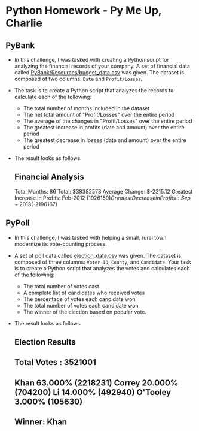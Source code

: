 # Python Homework - Py Me Up, Charlie

## PyBank

* In this challenge, I was tasked with creating a Python script for analyzing the financial records of your company. A set of financial data called [PyBank/Resources/budget_data.csv](PyBank/Resources/budget_data.csv) was given. The dataset is composed of two columns: `Date` and `Profit/Losses`.

* The task is to create a Python script that analyzes the records to calculate each of the following:

  * The total number of months included in the dataset
  * The net total amount of "Profit/Losses" over the entire period
  * The average of the changes in "Profit/Losses" over the entire period
  * The greatest increase in profits (date and amount) over the entire period
  * The greatest decrease in losses (date and amount) over the entire period

* The result looks as follows:
    
    Financial Analysis
    ----------------------------
    Total Months: 86
    Total: $38382578
    Average Change: $-2315.12
    Greatest Increase in Profits: Feb-2012 $(1926159)
    Greatest Decrease in Profits: Sep-2013 ($-2196167)

## PyPoll

* In this challenge, I was tasked with helping a small, rural town modernize its vote-counting process. 

* A set of poll data called [election_data.csv](PyPoll/Resources/election_data.csv) was given. The dataset is composed of three columns: `Voter ID`, `County`, and `Candidate`. Your task is to create a Python script that analyzes the votes and calculates each of the following:

  * The total number of votes cast
  * A complete list of candidates who received votes
  * The percentage of votes each candidate won
  * The total number of votes each candidate won
  * The winner of the election based on popular vote.

* The result looks as follows:
    
    Election Results
    -------------------------
    Total Votes : 3521001
    -------------------------
    Khan 63.000% (2218231)
    Correy 20.000% (704200)
    Li 14.000% (492940)
    O'Tooley 3.000% (105630)
    -------------------------
    Winner: Khan
    -------------------------
